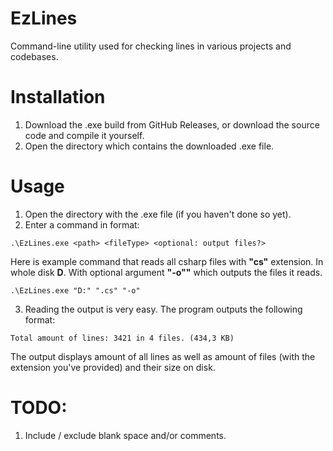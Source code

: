 # EzLines
Command-line utility used for checking lines in various projects and codebases.

# Installation
1. Download the .exe build from GitHub Releases, or download the source code and compile it yourself.
2. Open the directory which contains the downloaded .exe file.

# Usage
1. Open the directory with the .exe file (if you haven't done so yet).
2. Enter a command in format: 
```
.\EzLines.exe <path> <fileType> <optional: output files?>
```
Here is example command that reads all csharp files with **"cs"** extension. In whole disk **D**. With optional argument **"-o""** which outputs the files it reads.
```
.\EzLines.exe "D:" ".cs" "-o"
```

3. Reading the output is very easy. The program outputs the following format: 
```
Total amount of lines: 3421 in 4 files. (434,3 KB)
```
The output displays amount of all lines as well as amount of files (with the extension you've provided) and their size on disk.

# TODO:
1. Include / exclude blank space and/or comments.